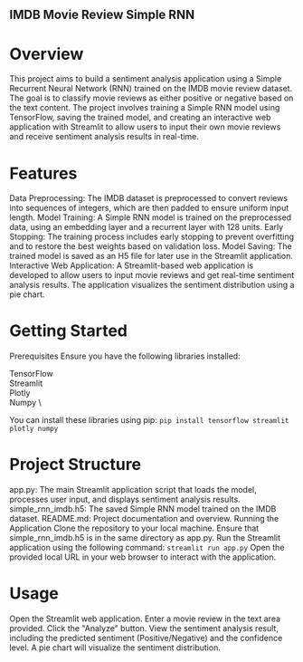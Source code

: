 ## IMDB Movie Review  Simple RNN

# Overview
This project aims to build a sentiment analysis application using a Simple Recurrent Neural Network (RNN) trained on the IMDB movie review dataset. The goal is to classify movie reviews as either positive or negative based on the text content. The project involves training a Simple RNN model using TensorFlow, saving the trained model, and creating an interactive web application with Streamlit to allow users to input their own movie reviews and receive sentiment analysis results in real-time.

# Features
Data Preprocessing: The IMDB dataset is preprocessed to convert reviews into sequences of integers, which are then padded to ensure uniform input length.
Model Training: A Simple RNN model is trained on the preprocessed data, using an embedding layer and a recurrent layer with 128 units.
Early Stopping: The training process includes early stopping to prevent overfitting and to restore the best weights based on validation loss.
Model Saving: The trained model is saved as an H5 file for later use in the Streamlit application.
Interactive Web Application: A Streamlit-based web application is developed to allow users to input movie reviews and get real-time sentiment analysis results. The application visualizes the sentiment distribution using a pie chart.

# Getting Started
Prerequisites
Ensure you have the following libraries installed:

TensorFlow \
Streamlit \
Plotly \
Numpy \

You can install these libraries using pip:
`pip install tensorflow streamlit plotly numpy`

# Project Structure
app.py: The main Streamlit application script that loads the model, processes user input, and displays sentiment analysis results.
simple_rnn_imdb.h5: The saved Simple RNN model trained on the IMDB dataset.
README.md: Project documentation and overview.
Running the Application
Clone the repository to your local machine.
Ensure that simple_rnn_imdb.h5 is in the same directory as app.py.
Run the Streamlit application using the following command:
`streamlit run app.py`
Open the provided local URL in your web browser to interact with the application.

# Usage
Open the Streamlit web application.
Enter a movie review in the text area provided.
Click the "Analyze" button.
View the sentiment analysis result, including the predicted sentiment (Positive/Negative) and the confidence level.
A pie chart will visualize the sentiment distribution.
